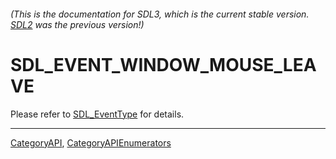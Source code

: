 ###### (This is the documentation for SDL3, which is the current stable version. [SDL2](https://wiki.libsdl.org/SDL2/) was the previous version!)
# SDL_EVENT_WINDOW_MOUSE_LEAVE

Please refer to [SDL_EventType](SDL_EventType) for details.

----
[CategoryAPI](CategoryAPI), [CategoryAPIEnumerators](CategoryAPIEnumerators)

